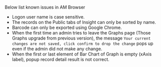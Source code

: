 Below list known issues in AM Browser

- Logon user name is case sensitive.
- The records on the Public tabs of Insight can only be sorted by name.
- Barcode can only be exported using Google Chrome.
- When the first time an admin tries to leave the Graphs page (Those Graphs upgrade from previous version), the message `Your current changes are not saved, click confirm to drop the change` pops up even if the admin did not make any change.
- When the first or last element of Bar Chart of Graph is empty (xAxis label), popup record detail result is not correct.